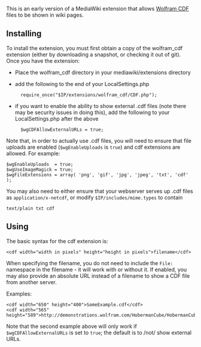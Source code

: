This is an early version of a MediaWiki extension that allows [Wolfram CDF](http://www.wolfram.com/cdf/) files to be shown in wiki pages.

Installing
----------

To install the extension, you must first obtain a copy of the wolfram_cdf extension (either by downloading a snapshot, or checking it out of git). Once you have the extension:

- Place the wolfram_cdf directory in your mediawiki/extensions directory
- add the following to the end of your LocalSettings.php

        require_once("$IP/extensions/wolfram_cdf/CDF.php");

- if you want to enable the ability to show external .cdf files (note there may be security issues in doing this), add the following to your LocalSettings.php after the above

        $wgCDFAllowExternalURLs = true;

Note that, in order to actually use .cdf files, you will need to ensure that file uploads are enabled (`$wgEnableUploads` is `true`) and cdf extensions are allowed. For example:

    $wgEnableUploads  = true;
    $wgUseImageMagick = true;
    $wgFileExtensions = array( 'png', 'gif', 'jpg', 'jpeg', 'txt', 'cdf' );

You may also need to either ensure that your webserver serves up .cdf files as `application/x-netcdf`, or modify `$IP/includes/mime.types` to contain

    text/plain txt cdf

Using
-----

The basic syntax for the cdf extension is:

    <cdf width="width in pixels" height="height in pixels">filename</cdf>

When specifying the filename, you do not need to include the `File:` namespace in the filename - it will work with or without it. If enabled, you may also provide an absolute URL instead of a filename to show a CDF file from another server.

Examples:

    <cdf width="650" height="400">SomeExample.cdf</cdf>
    <cdf width="565" height="589">http://demonstrations.wolfram.com/HobermanCube/HobermanCube.cdf</cdf>

Note that the second example above will only work if `$wgCDFAllowExternalURLs` is set to `true`; the default is to /not/ show external URLs.
